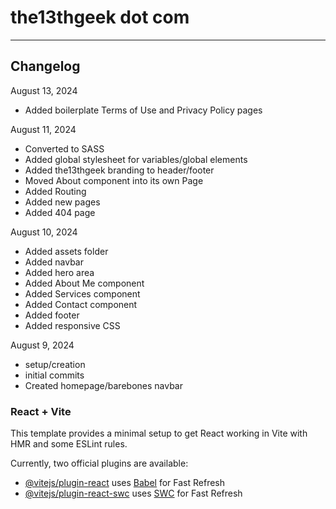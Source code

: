 # the13thgeek dot com
---

## Changelog
August 13, 2024
- Added boilerplate Terms of Use and Privacy Policy pages

August 11, 2024
- Converted to SASS
- Added global stylesheet for variables/global elements
- Added the13thgeek branding to header/footer
- Moved About component into its own Page
- Added Routing
- Added new pages
- Added 404 page

August 10, 2024
- Added assets folder
- Added navbar
- Added hero area
- Added About Me component
- Added Services component
- Added Contact component
- Added footer
- Added responsive CSS

August 9, 2024
- setup/creation
- initial commits
- Created homepage/barebones navbar

### React + Vite

This template provides a minimal setup to get React working in Vite with HMR and some ESLint rules.

Currently, two official plugins are available:

- [@vitejs/plugin-react](https://github.com/vitejs/vite-plugin-react/blob/main/packages/plugin-react/README.md) uses [Babel](https://babeljs.io/) for Fast Refresh
- [@vitejs/plugin-react-swc](https://github.com/vitejs/vite-plugin-react-swc) uses [SWC](https://swc.rs/) for Fast Refresh

